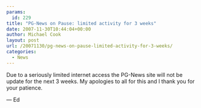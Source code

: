 ```yaml
---
params:
  id: 229
title: "PG-News on Pause: limited activity for 3 weeks"
date: 2007-11-30T10:44:04+00:00
author: Michael Cook
layout: post
url: /20071130/pg-news-on-pause-limited-activity-for-3-weeks/
categories:
  - News
---
```

Due to a seriously limited internet access the PG-News site will not be update for the next 3 weeks. My apologies to all for this and I thank you for your patience.

— Ed
